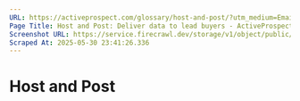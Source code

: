 ```yaml
---
URL: https://activeprospect.com/glossary/host-and-post/?utm_medium=Email&utm_source=Website&utm_campaign=AP-Email-InsideCBM-Dec
Page Title: Host and Post: Deliver data to lead buyers - ActiveProspect
Screenshot URL: https://service.firecrawl.dev/storage/v1/object/public/media/screenshot-fa1b658f-24e6-43e9-8cb9-4fbbd4ec573f.png
Scraped At: 2025-05-30 23:41:26.336
---
```

# Host and Post



